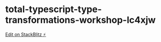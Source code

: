 # total-typescript-type-transformations-workshop-lc4xjw

[Edit on StackBlitz ⚡️](https://stackblitz.com/edit/total-typescript-type-transformations-workshop-lc4xjw)